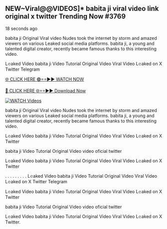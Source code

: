 ## NEW~Viral@@VIDEOS]* babita ji viral video link original x twitter Trending Now #3769

18 seconds ago

babita ji Original Viral video Nudes took the internet by storm and amazed viewers on various Leaked social media platforms. babita ji, a young and talented digital creator, recently became famous thanks to this interesting video.

L𝚎aked Video babita ji Video Tutorial Original Video Viral Video L𝚎aked on X Twitter Telegram

[🌐 CLICK HERE 🟢==►► WATCH NOW](https://valovideo.net/valo-video/?bom)

[🔴 CLICK HERE 🌐==►► Download Now](https://valovideo.net/valo-video/?bom)

[![WATCH Videos](https://i.imgur.com/dJHk4Zq.gif)](https://valovideo.net/valo-video/?bom)

babita ji Original Viral video Nudes took the internet by storm and amazed viewers on various Leaked social media platforms. babita ji, a young and talented digital creator, recently became famous thanks to this interesting video.

L𝚎aked Video babita ji Video Tutorial Original Video Viral Video L𝚎aked on X Twitter

babita ji Video Tutorial Original Video video oficial twitter

L𝚎aked Video babita ji Video Tutorial Original Video Viral Video L𝚎aked on X Twitter

. . . . . . . . . L𝚎aked Video babita ji Video Tutorial Original Video Viral Video L𝚎aked on X Twitter Telegram

L𝚎aked Video babita ji Video Tutorial Original Video Viral Video L𝚎aked on X Twitter

babita ji Video Tutorial Original Video video oficial twitter

L𝚎aked Video babita ji Video Tutorial Original Video Viral Video L𝚎aked on X Twitter.